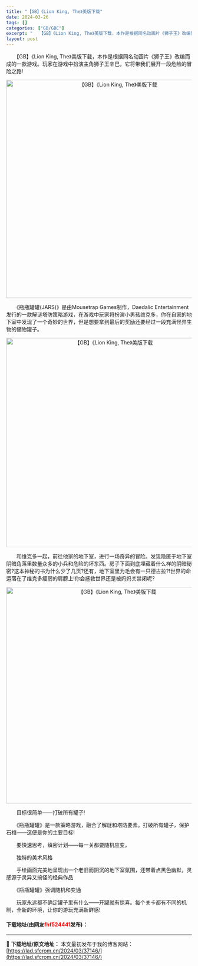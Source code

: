 ```yaml
---
title: "【GB】《Lion King, The》美版下载"
date: 2024-03-26
tags: []
categories: ["GB/GBC"]
excerpt: "　　【GB】《Lion King, The》美版下载，本作是根据同名动画片《狮子王》改编而成的一款游戏。玩家在游戏中扮演主角狮子王辛巴，它将带我们展开一段危险的冒险之路! 　　《瓶瓶罐罐(JARS)》是由Mousetrap Games制作，Daedalic Entertainment发行的一款解谜塔&hellip;"
layout: post
---
```


 <p>　　【GB】《Lion King, The》美版下载，本作是根据同名动画片《狮子王》改编而成的一款游戏。玩家在游戏中扮演主角狮子王辛巴，它将带我们展开一段危险的冒险之路!</p> <p align="center"><img align="" border="0" src="https://lad.sfcrom.cn/wp-content/uploads/2024/03/20240326_6602810230fb7.png" width="592" alt="【GB】《Lion King, The》美版下载" /></p> <p>　　《瓶瓶罐罐(JARS)》是由Mousetrap Games制作，Daedalic Entertainment发行的一款解谜塔防策略游戏，在游戏中玩家将扮演小男孩维克多，你在自家的地下室中发现了一个奇妙的世界，但是想要拿到最后的奖励还要经过一段充满怪异生物的储物罐子。</p> <p align="center"><img align="" border="0" src="https://lad.sfcrom.cn/wp-content/uploads/2024/03/20240326_66028102c9c02.png" width="568" alt="【GB】《Lion King, The》美版下载" /></p> <p>　　和维克多一起，前往他家的地下室，进行一场奇异的冒险。发现隐匿于地下室阴暗角落里数量众多的小兵和危险的坏东西。房子下面到底埋藏着什么样的阴暗秘密?这本神秘的书为什么少了几页?还有，地下室里为毛会有一只德古拉?!世界的命运落在了维克多瘦弱的肩膀上!你会拯救世界还是被妈妈关禁闭呢?</p> <p align="center"><img align="" border="0" src="https://lad.sfcrom.cn/wp-content/uploads/2024/03/20240326_6602810388d0e.png" width="587" alt="【GB】《Lion King, The》美版下载" /></p> <p>　　目标很简单&mdash;&mdash;打破所有罐子!</p> <p>　　《瓶瓶罐罐》是一款策略游戏，融合了解谜和塔防要素。打破所有罐子，保护石棺&mdash;&mdash;这便是你的主要目标!</p> <p>　　要快速思考，缜密计划&mdash;&mdash;每一关都要随机应变。</p> <p>　　独特的美术风格</p> <p>　　手绘画面完美地呈现出一个老旧而阴沉的地下室氛围，还带着点黑色幽默，灵感源于灵异又搞怪的经典作品</p> <p>　　《瓶瓶罐罐》强调随机和变通</p> <p>　　玩家永远都不确定罐子里有什么&mdash;&mdash;开罐就有惊喜。每个关卡都有不同的机制，全新的环境，让你的游玩充满新鲜感!</p> <p><h4>下载地址(由网友<font color="red">fhf524441</font>发布)：</h4></p> 

---
📖 **下载地址/原文地址：** 本文最初发布于我的博客网站：[https://lad.sfcrom.cn/2024/03/37146/](https://lad.sfcrom.cn/2024/03/37146/)
